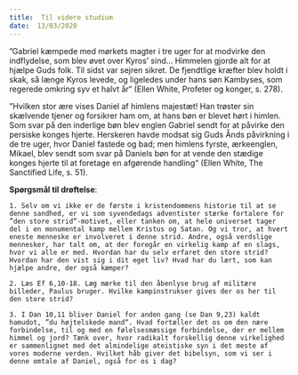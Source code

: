 ```yaml
---
title:  Til videre studium
date:  13/03/2020
---
```


”Gabriel kæmpede med mørkets magter i tre uger for at modvirke den indflydelse, som blev øvet over Kyros’ sind… Himmelen gjorde alt for at hjælpe Guds folk. Til sidst var sejren sikret. De fjendtlige kræfter blev holdt i skak, så længe Kyros levede, og ligeledes under hans søn Kambyses, som regerede omkring syv et halvt år“ (Ellen White, Profeter og konger, s. 278).

”Hvilken stor ære vises Daniel af himlens majestæt! Han trøster sin skælvende tjener og forsikrer ham om, at hans bøn er blevet hørt i himlen. Som svar på den inderlige bøn blev englen Gabriel sendt for at påvirke den persiske konges hjerte. Herskeren havde modsat sig Guds Ånds påvirkning i de tre uger, hvor Daniel fastede og bad; men himlens fyrste, ærkeenglen, Mikael, blev sendt som svar på Daniels bøn for at vende den stædige konges hjerte til at foretage en afgørende handling“ (Ellen White, The Sanctified Life, s. 51).

**Spørgsmål til drøftelse**:

`1.	Selv om vi ikke er de første i kristendommens historie til at se denne sandhed, er vi som syvendedags adventister stærke fortalere for ”den store strid“-motivet, eller tanken om, at hele universet tager del i en monumental kamp mellem Kristus og Satan. Og vi tror, at hvert eneste menneske er involveret i denne strid. Andre, også verdslige mennesker, har talt om, at der foregår en virkelig kamp af en slags, hvor vi alle er med. Hvordan har du selv erfaret den store strid? Hvordan har den vist sig i dit eget liv? Hvad har du lært, som kan hjælpe andre, der også kæmper?`

`2.	Læs Ef 6,10-18. Læg mærke til den åbenlyse brug af militære billeder, Paulus bruger. Hvilke kampinstrukser gives der os her til den store strid?`

`3.	I Dan 10,11 bliver Daniel for anden gang (se Dan 9,23) kaldt hamudot, ”du højtelskede mand“. Hvad fortæller det os om den nære forbindelse, til og med en følelsesmæssige forbindelse, der er mellem himmel og jord? Tænk over, hvor radikalt forskellig denne virkelighed er sammenlignet med det almindelige ateistiske syn i det meste af vores moderne verden. Hvilket håb giver det bibelsyn, som vi ser i denne omtale af Daniel, også for os i dag?`